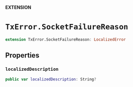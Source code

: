 **EXTENSION**

# `TxError.SocketFailureReason`
```swift
extension TxError.SocketFailureReason: LocalizedError
```

## Properties
### `localizedDescription`

```swift
public var localizedDescription: String?
```
